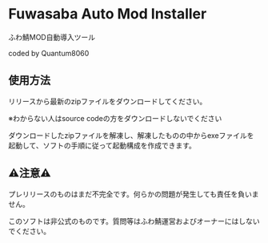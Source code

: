# Fuwasaba Auto Mod Installer
ふわ鯖MOD自動導入ツール

coded by Quantum8060

## 使用方法
リリースから最新のzipファイルをダウンロードしてください。

※わからない人はsource codeの方をダウンロードしないでください

ダウンロードしたzipファイルを解凍し、解凍したものの中からexeファイルを起動して、ソフトの手順に従って起動構成を作成できます。

## ⚠️注意⚠️
プレリリースのものはまだ不完全です。何らかの問題が発生しても責任を負いません。

このソフトは非公式のものです。質問等はふわ鯖運営およびオーナーにはしないでください。

